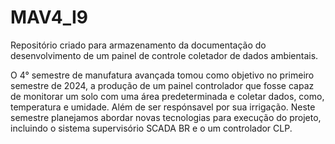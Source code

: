 # MAV4_I9

Repositório criado para armazenamento da documentação do desenvolvimento de um painel de controle coletador de dados ambientais. 

O 4° semestre de manufatura avançada tomou como objetivo no primeiro semestre de 2024, a produção de um painel controlador que fosse
capaz de monitorar um solo com uma área predeterminada e coletar dados, como, temperatura e umidade. Além de ser respónsavel por sua 
irrigação. Neste semestre planejamos abordar novas tecnologias para execução do projeto, incluindo o sistema supervisório SCADA BR e 
o um controlador CLP.
